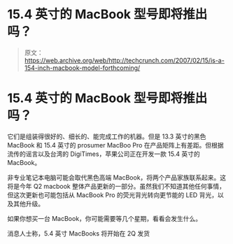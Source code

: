 # 15.4 英寸的 MacBook 型号即将推出吗？

> 原文：<https://web.archive.org/web/http://techcrunch.com/2007/02/15/is-a-154-inch-macbook-model-forthcoming/>

# 15.4 英寸的 MacBook 型号即将推出吗？

它们是组装得很好的、细长的、能完成工作的机器。但是 13.3 英寸的黑色 MacBook 和 15.4 英寸的 prosumer MacBoo Pro 在产品矩阵上有差距。但根据流传的谣言以及台湾的 DigiTimes，苹果公司正在开发一款 15.4 英寸的 MacBook。

非专业笔记本电脑可能会取代黑色高端 MacBook，将两个产品家族联系起来。这将是今年 Q2 macbook 整体产品更新的一部分。虽然我们不知道其他任何事情，但这次更新也可能包括从 MacBook Pro 的荧光背光转向更节能的 LED 背光，以及其他升级。

如果你想买一台 MacBook，你可能需要等几个星期，看看会发生什么。

消息人士称，5.4 英寸 MacBooks 将开始在 2Q 发货